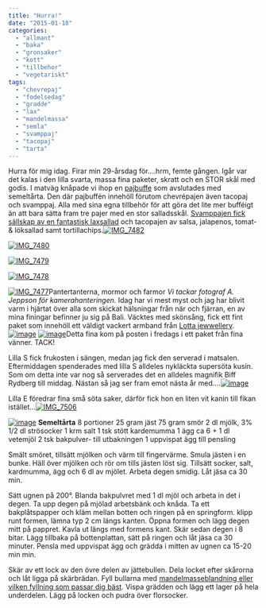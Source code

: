 ```yaml
---
title: "Hurra!"
date: "2015-01-18"
categories: 
  - "allmant"
  - "baka"
  - "gronsaker"
  - "kott"
  - "tillbehor"
  - "vegetariskt"
tags: 
  - "chevrepaj"
  - "fodelsedag"
  - "gradde"
  - "lax"
  - "mandelmassa"
  - "semla"
  - "svamppaj"
  - "tacopaj"
  - "tarta"
---
```


Hurra för mig idag. Firar min 29-årsdag för....hrm, femte gången. Igår var det kalas i den lilla svarta, massa fina paketer, skratt och en STOR skål med godis. I matväg knåpade vi ihop en [pajbuffe](http://import.local/2014/12/03/getostpaj-med-innehallet-utanpa/) som avslutades med semeltårta. Den där pajbuffén innehöll förutom chevrépajen även tacopaj och svamppaj. Alla med sina egna tillbehör för att göra det lite mer bufféigt än att bara sätta fram tre pajer med en stor salladsskål. [Svamppajen fick sällskap av en fantastisk laxsallad](http://www.ica.se/recept/svamppaj-med-varmrokt-laxsallad-717691/) och tacopajen av salsa, jalapenos, tomat- & löksallad samt tortillachips.[![IMG_7482](/static/img/IMG_7482-1024x683.jpg)](http://import.local/wp-content/uploads/2015/01/IMG_7482.jpg)

[![IMG_7480](/static/img/IMG_7480-1024x683.jpg)](http://import.local/wp-content/uploads/2015/01/IMG_7480.jpg)

[![IMG_7479](/static/img/IMG_7479-1024x683.jpg)](http://import.local/wp-content/uploads/2015/01/IMG_7479.jpg)

[![IMG_7478](/static/img/IMG_7478-1024x683.jpg)](http://import.local/wp-content/uploads/2015/01/IMG_7478.jpg)

[![IMG_7477](/static/img/IMG_7477-1024x683.jpg)](http://import.local/wp-content/uploads/2015/01/IMG_7477.jpg)Pantertanterna, mormor och farmor _Vi tackar fotograf A. Jeppson för kamerahanteringen._ Idag har vi mest myst och jag har blivit varm i hjärtat över alla som skickat hälsningar från när och fjärran, en av mina finingar befinner ju sig på Bali. Väcktes med skönsång, fick ett fint paket som innehöll ett väldigt vackert armband från [Lotta jewwellery](http://www.lottajewellery.com/lotta-jewellery.php).[![image](/static/img/image2-1024x1024.jpg)](http://import.local/wp-content/uploads/2015/01/image2.jpg) [![image](/static/img/image1-1024x768.jpg)](http://import.local/wp-content/uploads/2015/01/image1.jpg)Detta fina kom på posten i fredags i ett paket från fina vänner. TACK!

Lilla S fick frukosten i sängen, medan jag fick den serverad i matsalen. Eftermiddagen spenderades med lilla S alldeles nykläckta supersöta kusin. Som om detta inte var nog så serverades det en alldeles magnifik Biff Rydberg till middag. Nästan så jag ser fram emot nästa år med....[![image](/static/img/image3-e1422703645253-768x1024.jpg)](http://import.local/wp-content/uploads/2015/01/image3.jpg)

Lilla E föredrar fina små söta saker, därför fick hon en liten vit kanin till fikan istället...[![IMG_7506](/static/img/IMG_7506-1024x683.jpg)](http://import.local/wp-content/uploads/2015/01/IMG_7506.jpg)

[![image](/static/img/image-e1422703495762-768x1024.jpg)](http://import.local/wp-content/uploads/2015/01/image.jpg) **Semeltårta** 8 portioner 25 gram jäst 75 gram smör 2 dl mjölk, 3% 1/2 dl strösocker 1 krm salt 1 tsk stött kardemumma 1 ägg ca 6 + 1 dl vetemjöl 2 tsk bakpulver- till utbakningen 1 uppvispat ägg till pensling

Smält smöret, tillsätt mjölken och värm till fingervärme. Smula jästen i en bunke. Häll över mjölken och rör om tills jästen löst sig. Tillsätt socker, salt, kardmumma, ägg och 6 dl av mjölet. Arbeta degen smidig. Låt jäsa ca 30 min.

Sätt ugnen på 200°. Blanda bakpulvret med 1 dl mjöl och arbeta in det i degen. Ta upp degen på mjölad arbetsbänk och knåda. Ta ett bakplåtspapper och kläm mellan botten och ringen på en springform. klipp runt formen, lämna typ 2 cm längs kanten. Öppna formen och lägg degen mitt på pappret. Kavla ut längs med formens kant. Skär sedan degen i 8 bitar. Lägg tillbaka på bottenplattan, sätt på ringen och låt jäsa ca 30 minuter. Pensla med uppvispat ägg och grädda i mitten av ugnen ca 15-20 min min.

Skär av ett lock av den övre delen av jättebullen. Dela locket efter skårorna och låt ligga på skärbrädan. Fyll bullarna med [mandelmasseblandning eller vilken fyllning som passar dig bäst](http://import.local/2012/02/20/semlor/). Vispa grädden och lägg ett lager på hela underdelen. Lägg på locken och pudra över florsocker.
